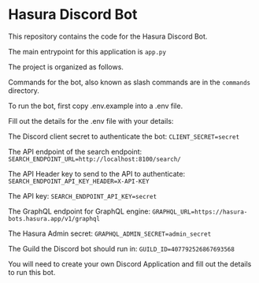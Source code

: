 # Hasura Discord Bot

This repository contains the code for the Hasura Discord Bot.

The main entrypoint for this application is `app.py`

The project is organized as follows.

Commands for the bot, also known as slash commands are in the `commands` directory.

To run the bot, first copy .env.example into a .env file.

Fill out the details for the .env file with your details:

The Discord client secret to authenticate the bot:
`CLIENT_SECRET=secret`

The API endpoint of the search endpoint:
`SEARCH_ENDPOINT_URL=http://localhost:8100/search/`

The API Header key to send to the API to authenticate:
`SEARCH_ENDPOINT_API_KEY_HEADER=X-API-KEY`

The API key:
`SEARCH_ENDPOINT_API_KEY=secret`

The GraphQL endpoint for GraphQL engine:
`GRAPHQL_URL=https://hasura-bots.hasura.app/v1/graphql`

The Hasura Admin secret:
`GRAPHQL_ADMIN_SECRET=admin_secret`

The Guild the Discord bot should run in:
`GUILD_ID=407792526867693568`

You will need to create your own Discord Application and fill out the details to run this bot.